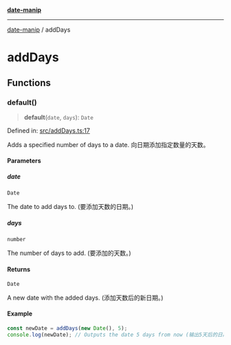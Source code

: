 [**date-manip**](index.md)

***

[date-manip](modules.md) / addDays

# addDays

## Functions

### default()

> **default**(`date`, `days`): `Date`

Defined in: [src/addDays.ts:17](https://github.com/fengxinming/date-manip/blob/672f1dce8f57973c145b734bdf778535cf1bb983/src/addDays.ts#L17)

Adds a specified number of days to a date.
向日期添加指定数量的天数。

#### Parameters

##### date

`Date`

The date to add days to. (要添加天数的日期。)

##### days

`number`

The number of days to add. (要添加的天数。)

#### Returns

`Date`

A new date with the added days. (添加天数后的新日期。)

#### Example

```ts
const newDate = addDays(new Date(), 5);
console.log(newDate); // Outputs the date 5 days from now (输出5天后的日期)
```
